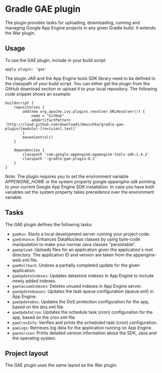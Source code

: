 # Gradle GAE plugin

The plugin provides tasks for uploading, downloading, running and managing Google App Engine projects in any given
Gradle build. It extends the War plugin.

## Usage

To use the GAE plugin, include in your build script:

    apply plugin: 'gae'

The plugin JAR and the App Engine tools SDK library need to be defined in the classpath of your build script. You can
either get the plugin from the GitHub download section or upload it to your local repository. The following code snippet
shows an example:

    buildscript {
	    repositories {
		    add(new org.apache.ivy.plugins.resolver.URLResolver()) {
    		    name = "GitHub"
    		    addArtifactPattern 'http://cloud.github.com/downloads/bmuschko/gradle-gae-plugin/[module]-[revision].[ext]'
  		    }
            mavenCentral()
        }

	    dependencies {
		    classpath 'com.google.appengine:appengine-tools-sdk:1.4.2'
            classpath ':gradle-gae-plugin:0.1'
        }
    }

*Note:* The plugin requires you to set the environment variable _APPENGINE_HOME_ or the system property _google.appengine.sdk_
pointing to your current Google App Engine SDK installation. In case you have both variables set the system property takes
precedence over the environment variable.

## Tasks

The GAE plugin defines the following tasks:

* `gaeRun`: Starts a local development server running your project code.
* `gaeEnhance`: Enhances DataNucleus classes by using byte-code manipulation to make your normal Java classes "persistable".
* `gaeUpload`: Uploads files for an application given the application's root directory. The application ID and version are taken from the appengine-web.xml file.
* `gaeRollback`: Undoes a partially completed update for the given application.
* `gaeUpdateIndexes`: Updates datastore indexes in App Engine to include newly added indexes.
* `gaeVacuumIndexes`: Deletes unused indexes in App Engine server.
* `gaeUpdateQueues`: Updates the task queue configuration (queue.xml) in App Engine.
* `gaeUpdateDos`: Updates the DoS protection configuration for the app, based on the dos.xml file.
* `gaeUpdateCron`: Updates the schedule task (cron) configuration for the app, based on the cron.xml file.
* `gaeCronInfo`: Verifies and prints the scheduled task (cron) configuration.
* `gaeLogs`: Retrieves log data for the application running on App Engine.
* `gaeVersion`: Prints detailed version information about the SDK, Java and the operating system.

## Project layout

The GAE plugin uses the same layout as the War plugin.